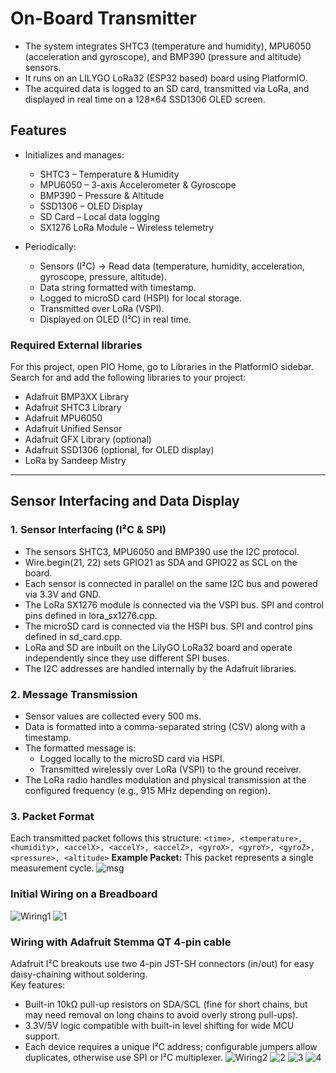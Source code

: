 # On-Board Transmitter
- The system integrates SHTC3 (temperature and humidity), MPU6050 (acceleration and gyroscope), and BMP390 (pressure and altitude) sensors.
- It runs on an LILYGO LoRa32 (ESP32 based) board using PlatformIO.
- The acquired data is logged to an SD card, transmitted via LoRa, and displayed in real time on a 128×64 SSD1306 OLED screen.
## Features
- Initializes and manages:
    - SHTC3 – Temperature & Humidity
    - MPU6050 – 3-axis Accelerometer & Gyroscope
    - BMP390 – Pressure & Altitude
    - SSD1306 – OLED Display
    - SD Card – Local data logging
    - SX1276 LoRa Module – Wireless telemetry

- Periodically:
   - Sensors (I²C) → Read data (temperature, humidity, acceleration, gyroscope, pressure, altitude).
    - Data string formatted with timestamp.
    - Logged to microSD card (HSPI) for local storage.
    - Transmitted over LoRa (VSPI).
    - Displayed on OLED (I²C) in real time.


### Required External libraries 
For this project, open PIO Home, go to Libraries in the PlatformIO sidebar. Search for and add the following libraries to your project:
- Adafruit BMP3XX Library
- Adafruit SHTC3 Library
- Adafruit MPU6050
- Adafruit Unified Sensor
- Adafruit GFX Library (optional)
- Adafruit SSD1306 (optional, for OLED display)
- LoRa by Sandeep Mistry
---
## Sensor Interfacing and Data Display
### 1. Sensor Interfacing (I²C & SPI)
- The sensors SHTC3, MPU6050 and BMP390 use the I2C protocol.
- Wire.begin(21, 22) sets GPIO21 as SDA and GPIO22 as SCL on the board.
- Each sensor is connected in parallel on the same I2C bus and powered via 3.3V and GND.
- The LoRa SX1276 module is connected via the VSPI bus. SPI and control pins defined in lora_sx1276.cpp. 
- The microSD card is connected via the HSPI bus. SPI and control pins defined in sd_card.cpp.
- LoRa and SD are inbuilt on the LilyGO LoRa32 board and operate independently since they use different SPI buses.
- The I2C addresses are handled internally by the Adafruit libraries.

### 2. Message Transmission
- Sensor values are collected every 500 ms.
- Data is formatted into a comma-separated string (CSV) along with a timestamp.
- The formatted message is:
    - Logged locally to the microSD card via HSPI.
    - Transmitted wirelessly over LoRa (VSPI) to the ground receiver.
- The LoRa radio handles modulation and physical transmission at the configured frequency (e.g., 915 MHz depending on region).

### 3. Packet Format
Each transmitted packet follows this structure:
```<time>, <temperature>, <humidity>, <accelX>, <accelY>, <accelZ>, <gyroX>, <gyroY>, <gyroZ>, <pressure>, <altitude>```
**Example Packet:**
This packet represents a single measurement cycle.
![msg](images/message_format.png)

### Initial Wiring on a Breadboard
![Wiring1](images/wiring.png)
![1](images/pic1.jpeg)

### Wiring with Adafruit Stemma QT 4-pin cable
Adafruit I²C breakouts use two 4-pin JST-SH connectors (in/out) for easy daisy-chaining without soldering.  
Key features:  
- Built-in 10kΩ pull-up resistors on SDA/SCL (fine for short chains, but may need removal on long chains to avoid overly strong pull-ups).  
- 3.3V/5V logic compatible with built-in level shifting for wide MCU support.  
- Each device requires a unique I²C address; configurable jumpers allow duplicates, otherwise use SPI or I²C multiplexer.
![Wiring2](images/wiring2.png)
![2](images/pic2.jpeg)
![3](images/pic3.jpeg)
![4](images/pic4.jpeg)

